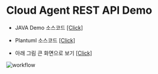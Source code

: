 # Cloud Agent REST API Demo

- JAVA Demo 소스코드 [[Click]](https://github.com/sktston/initial-controller-java)

- Plantuml 소스코드 [[Click]](http://www.plantuml.com/plantuml/uml/rLPVRzjK57_6d-Ae3oYMMl9UfTLA-rA9Xuc98PuYrxvfhvhOcUrae5Afb0oDTL9RQ6Wwx2Y8hS0KH6WZ5AJoPNYChxy3v_hU-3fBiZKQFF2K--UUF-TtVh_ZtF5ym_LhbR96R9_wdy6cvzM82uO72sAvCBhvo1kTszIdHXdMoqxDWhLgDNr2vGr_5RtyEUgTiV1cs3jWxKViCenUFefwmN3mzOAcQIihK7M9InxKg4Tz0YihcZOoNrfDWYt3QtnejeDMJfsuewYBYL7g1FC2TjXbptu1TXG02_lHRmCGnj59YttN1zP-p7_YPZyw-XEYumlMFcNX0HuqsBCpOETViV3fUw39GhUnIlI8dc23L9penGsme87MqY1k1j89uc41Jr3J99vOabmjGw7as3wOJjbnLxRADR9Qs5fzIBPs76VNorExJdt3fuuDQtStOTWBCEK4hdN7jed9RnAmiDWnjxnUQkAbMQRcBXPwdBN0zDZLhxcCzvfRrZK3R-k6JwINDDitfPl3tFIzFSkf6DJUtyzalOH-tr5L2zOiGoOmwpIYe-v4_W0V4fFGEic-VHSF7zI8X_7JMgOccItreX7z-1Hoh7s2tT1lsu6FHGU0r0dUnHTD5WuWvpjLQgA52kyjWeVP4JnCq2EtZg1y5Ac5x97qn3nXEEX5rmFMQKRN_UY703RUHvYGyYz6lWiAoa81cTaRNlNIIZSsDs2jvk_eiBggMUJLfcfAA_98IYLkDLYxYy4qbHfG2pvN_1LAlRyETrsdwdX66RatsRereKpM2AJ0HdohIglfJ7lhhb1kMZHTOk4jYbwrPXIuw0fIMRVk4iB1mfRgZMXARgnvEZi_6QyKTz_pqQ6GoF6qYXOfyVU975MUHVAfkMFOsmJlKEBViB0X-pr_hq35mTsC8AgXm1iwVR3AKlB3gmCym3xFDGtoECuzZBo4q3kbF2wj9Qo2bgWf1eChb2ozpXpoYagi4x0_0WNmSJ9TmnRUvLdphs7_GCuIoF7fVjd8upQ-E8kk7iUjGVJjxtew0oOO-uQWKptgKm4H8K209YNvDknEoItnB2PuAcOBJESWj9eoKshAm8eJPNXza_j4vwDfZEwSxHN3DtUelGrniyNEksf22MmBOraKPkCxXjFqUVMVI00l57qWEkmZ9gCZLJgU291maOL9wGVLCpdkKgsaA2o3WbrEa2devvKdFVa6z5hIdkDxZnYkkJDZSYeElaQJa5T8UVazla4azeKuAyJpZ6qY_QLop1Jt0VLyJWQaATodv25-cLB5ELNkz5LbBKj0S1eEhpjO_1XMbrtsv7dyP03i-IddKNJOukvPenD_6KBk7d6nvqcGdxvWdLD00LGnSQBFLpFbJvOK2_u-E18LEwLIYf_wdehm-ETjig_ZyqEPg8TI1F-YxcT_rBB4DipTEKQ0g4RmS4vr2x_ZVpycSFg_oHct8d7iUbfBwYG-Fa4jfd_lWv60NL8lkcGRWo_YqZ4D2Q0EQZpSmLMjKlu7)

- 아래 그림 큰 화면으로 보기 [[Click]](http://www.plantuml.com/plantuml/png/rLPVRzjK57_6d-Ae3oYMMl9UfTLA-rA9Xuc98PuYrxvfhvhOcUrae5Afb0oDTL9RQ6Wwx2Y8hS0KH6WZ5AJoPNYChxy3v_hU-3fBiZKQFF2K--UUF-TtVh_ZtF5ym_LhbR96R9_wdy6cvzM82uO72sAvCBhvo1kTszIdHXdMoqxDWhLgDNr2vGr_5RtyEUgTiV1cs3jWxKViCenUFefwmN3mzOAcQIihK7M9InxKg4Tz0YihcZOoNrfDWYt3QtnejeDMJfsuewYBYL7g1FC2TjXbptu1TXG02_lHRmCGnj59YttN1zP-p7_YPZyw-XEYumlMFcNX0HuqsBCpOETViV3fUw39GhUnIlI8dc23L9penGsme87MqY1k1j89uc41Jr3J99vOabmjGw7as3wOJjbnLxRADR9Qs5fzIBPs76VNorExJdt3fuuDQtStOTWBCEK4hdN7jed9RnAmiDWnjxnUQkAbMQRcBXPwdBN0zDZLhxcCzvfRrZK3R-k6JwINDDitfPl3tFIzFSkf6DJUtyzalOH-tr5L2zOiGoOmwpIYe-v4_W0V4fFGEic-VHSF7zI8X_7JMgOccItreX7z-1Hoh7s2tT1lsu6FHGU0r0dUnHTD5WuWvpjLQgA52kyjWeVP4JnCq2EtZg1y5Ac5x97qn3nXEEX5rmFMQKRN_UY703RUHvYGyYz6lWiAoa81cTaRNlNIIZSsDs2jvk_eiBggMUJLfcfAA_98IYLkDLYxYy4qbHfG2pvN_1LAlRyETrsdwdX66RatsRereKpM2AJ0HdohIglfJ7lhhb1kMZHTOk4jYbwrPXIuw0fIMRVk4iB1mfRgZMXARgnvEZi_6QyKTz_pqQ6GoF6qYXOfyVU975MUHVAfkMFOsmJlKEBViB0X-pr_hq35mTsC8AgXm1iwVR3AKlB3gmCym3xFDGtoECuzZBo4q3kbF2wj9Qo2bgWf1eChb2ozpXpoYagi4x0_0WNmSJ9TmnRUvLdphs7_GCuIoF7fVjd8upQ-E8kk7iUjGVJjxtew0oOO-uQWKptgKm4H8K209YNvDknEoItnB2PuAcOBJESWj9eoKshAm8eJPNXza_j4vwDfZEwSxHN3DtUelGrniyNEksf22MmBOraKPkCxXjFqUVMVI00l57qWEkmZ9gCZLJgU291maOL9wGVLCpdkKgsaA2o3WbrEa2devvKdFVa6z5hIdkDxZnYkkJDZSYeElaQJa5T8UVazla4azeKuAyJpZ6qY_QLop1Jt0VLyJWQaATodv25-cLB5ELNkz5LbBKj0S1eEhpjO_1XMbrtsv7dyP03i-IddKNJOukvPenD_6KBk7d6nvqcGdxvWdLD00LGnSQBFLpFbJvOK2_u-E18LEwLIYf_wdehm-ETjig_ZyqEPg8TI1F-YxcT_rBB4DipTEKQ0g4RmS4vr2x_ZVpycSFg_oHct8d7iUbfBwYG-Fa4jfd_lWv60NL8lkcGRWo_YqZ4D2Q0EQZpSmLMjKlu7)

![workflow](http://www.plantuml.com/plantuml/png/rLPVRzjK57_6d-Ae3oYMMl9UfTLA-rA9Xuc98PuYrxvfhvhOcUrae5Afb0oDTL9RQ6Wwx2Y8hS0KH6WZ5AJoPNYChxy3v_hU-3fBiZKQFF2K--UUF-TtVh_ZtF5ym_LhbR96R9_wdy6cvzM82uO72sAvCBhvo1kTszIdHXdMoqxDWhLgDNr2vGr_5RtyEUgTiV1cs3jWxKViCenUFefwmN3mzOAcQIihK7M9InxKg4Tz0YihcZOoNrfDWYt3QtnejeDMJfsuewYBYL7g1FC2TjXbptu1TXG02_lHRmCGnj59YttN1zP-p7_YPZyw-XEYumlMFcNX0HuqsBCpOETViV3fUw39GhUnIlI8dc23L9penGsme87MqY1k1j89uc41Jr3J99vOabmjGw7as3wOJjbnLxRADR9Qs5fzIBPs76VNorExJdt3fuuDQtStOTWBCEK4hdN7jed9RnAmiDWnjxnUQkAbMQRcBXPwdBN0zDZLhxcCzvfRrZK3R-k6JwINDDitfPl3tFIzFSkf6DJUtyzalOH-tr5L2zOiGoOmwpIYe-v4_W0V4fFGEic-VHSF7zI8X_7JMgOccItreX7z-1Hoh7s2tT1lsu6FHGU0r0dUnHTD5WuWvpjLQgA52kyjWeVP4JnCq2EtZg1y5Ac5x97qn3nXEEX5rmFMQKRN_UY703RUHvYGyYz6lWiAoa81cTaRNlNIIZSsDs2jvk_eiBggMUJLfcfAA_98IYLkDLYxYy4qbHfG2pvN_1LAlRyETrsdwdX66RatsRereKpM2AJ0HdohIglfJ7lhhb1kMZHTOk4jYbwrPXIuw0fIMRVk4iB1mfRgZMXARgnvEZi_6QyKTz_pqQ6GoF6qYXOfyVU975MUHVAfkMFOsmJlKEBViB0X-pr_hq35mTsC8AgXm1iwVR3AKlB3gmCym3xFDGtoECuzZBo4q3kbF2wj9Qo2bgWf1eChb2ozpXpoYagi4x0_0WNmSJ9TmnRUvLdphs7_GCuIoF7fVjd8upQ-E8kk7iUjGVJjxtew0oOO-uQWKptgKm4H8K209YNvDknEoItnB2PuAcOBJESWj9eoKshAm8eJPNXza_j4vwDfZEwSxHN3DtUelGrniyNEksf22MmBOraKPkCxXjFqUVMVI00l57qWEkmZ9gCZLJgU291maOL9wGVLCpdkKgsaA2o3WbrEa2devvKdFVa6z5hIdkDxZnYkkJDZSYeElaQJa5T8UVazla4azeKuAyJpZ6qY_QLop1Jt0VLyJWQaATodv25-cLB5ELNkz5LbBKj0S1eEhpjO_1XMbrtsv7dyP03i-IddKNJOukvPenD_6KBk7d6nvqcGdxvWdLD00LGnSQBFLpFbJvOK2_u-E18LEwLIYf_wdehm-ETjig_ZyqEPg8TI1F-YxcT_rBB4DipTEKQ0g4RmS4vr2x_ZVpycSFg_oHct8d7iUbfBwYG-Fa4jfd_lWv60NL8lkcGRWo_YqZ4D2Q0EQZpSmLMjKlu7)

